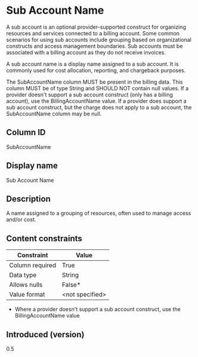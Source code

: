 # Sub Account Name

A sub account is an optional provider-supported construct for organizing resources and services connected to a billing account. Some common scenarios for using sub accounts include grouping based on organizational constructs and access management boundaries. Sub accounts must be associated with a billing account as they do not receive invoices.

A sub account name is a display name assigned to a sub account. It is commonly used for cost allocation, reporting, and chargeback purposes.

The SubAccountName column MUST be present in the billing data. This column MUST be of type String and SHOULD NOT contain null values. If a provider doesn't support a sub account construct (only has a billing account), use the BillingAccountName value. If a provider does support a sub account construct, but the charge does not apply to a sub account, the SubAccountName column may be null.

## Column ID

SubAccountName

## Display name

Sub Account Name

## Description

A name assigned to a grouping of resources, often used to manage access and/or cost.

## Content constraints

| Constraint      | Value           |
|-----------------|-----------------|
| Column required | True            |
| Data type       | String          |
| Allows nulls    | False*          |
| Value format    | \<not specified> |

* Where a provider doesn't support a sub account construct, use the BillingAccountName value

## Introduced (version)

0.5
